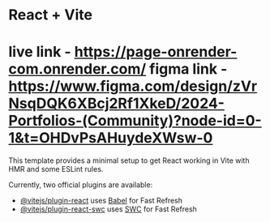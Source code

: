 # React + Vite

# live link - https://page-onrender-com.onrender.com/ figma link - https://www.figma.com/design/zVrNsqDQK6XBcj2Rf1XkeD/2024-Portfolios-(Community)?node-id=0-1&t=OHDvPsAHuydeXWsw-0

This template provides a minimal setup to get React working in Vite with HMR and some ESLint rules.

Currently, two official plugins are available:

- [@vitejs/plugin-react](https://github.com/vitejs/vite-plugin-react/blob/main/packages/plugin-react/README.md) uses [Babel](https://babeljs.io/) for Fast Refresh
- [@vitejs/plugin-react-swc](https://github.com/vitejs/vite-plugin-react-swc) uses [SWC](https://swc.rs/) for Fast Refresh
